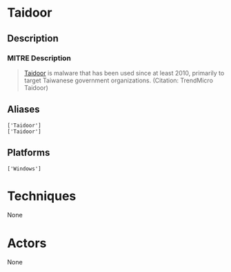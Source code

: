 
# Taidoor

## Description

### MITRE Description

> [Taidoor](https://attack.mitre.org/software/S0011) is malware that has been used since at least 2010, primarily to target Taiwanese government organizations. (Citation: TrendMicro Taidoor)

## Aliases

```
['Taidoor']
['Taidoor']
```

## Platforms

```
['Windows']
```

# Techniques

None

# Actors

None
